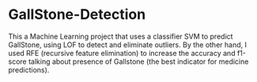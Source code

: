 # GallStone-Detection
This a Machine Learning project that uses a classifier SVM to predict GallStone, using LOF to detect and eliminate outliers. By the other hand, I used RFE (recursive feature elimination) to increase the accuracy and f1-score talking about presence of Gallstone (the best indicator for medicine predictions).
